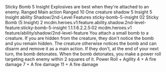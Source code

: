 <ability>
  <name>Sticky Bomb</name>
  <cost>5 Insight</cost>
  <flavor>Explosives are best when they&apos;re attached to an enemy.</flavor>
  <keywords>
    <keyword>Ranged</keyword>
  </keywords>
  <type>Main action</type>
  <distance>Ranged 10</distance>
  <target>One creature</target>
  <metadata>
    <class>shadow</class>
    <cost>5 Insight</cost>
    <cost_amount>5</cost_amount>
    <cost_resource>Insight</cost_resource>
    <feature_type>ability</feature_type>
    <file_dpath>Shadow/2nd-Level Features</file_dpath>
    <item_id>sticky-bomb-5-insight</item_id>
    <item_index>02</item_index>
    <item_name>Sticky Bomb (5 Insight)</item_name>
    <level>2</level>
    <scc>mcdm.heroes.v1:feature.ability.shadow.2nd-level-feature:sticky-bomb-5-insight</scc>
    <scdc>1.1.1:6.2.2.5:02</scdc>
    <source>mcdm.heroes.v1</source>
    <type>feature/ability/shadow/2nd-level-feature</type>
  </metadata>
  <effects>
    <effect type="mundane">You attach a small bomb to a creature. If you are hidden from the creature, they don&apos;t notice the bomb and you remain hidden. The creature otherwise notices the bomb and can disarm and remove it as a main action. If they don&apos;t, at the end of your next turn, the bomb detonates. When the bomb detonates, you make a power roll targeting each enemy within 2 squares of it.</effect>
    <effect type="roll">
      <roll>Power Roll + Agility</roll>
      <t1>4 + A fire damage</t1>
      <t2>7 + A fire damage</t2>
      <t3>11 + A fire damage</t3>
    </effect>
  </effects>
</ability>
